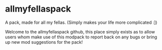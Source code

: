# allmyfellaspack
A pack, made for all my fellas. (Simply makes your life more complicated :])

Welcome to the allmyfellaspack github, this place simply exists as to allow users whom make use of this modpack to report back on any bugs or bring up new mod suggestions for the pack!
